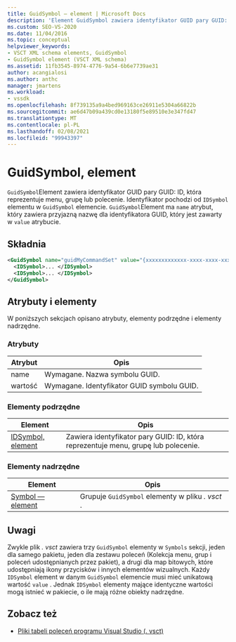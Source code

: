 ```yaml
---
title: GuidSymbol — element | Microsoft Docs
description: 'Element GuidSymbol zawiera identyfikator GUID pary GUID: ID, która reprezentuje menu, grupę lub polecenie.'
ms.custom: SEO-VS-2020
ms.date: 11/04/2016
ms.topic: conceptual
helpviewer_keywords:
- VSCT XML schema elements, GuidSymbol
- GuidSymbol element (VSCT XML schema)
ms.assetid: 11fb3545-8974-4776-9a54-6b6e7739ae31
author: acangialosi
ms.author: anthc
manager: jmartens
ms.workload:
- vssdk
ms.openlocfilehash: 8f739135a9a4bed969163ce26911e5304a66822b
ms.sourcegitcommit: ae6d47b09a439cd0e13180f5e89510e3e347fd47
ms.translationtype: MT
ms.contentlocale: pl-PL
ms.lasthandoff: 02/08/2021
ms.locfileid: "99943397"
---
```

# <a name="guidsymbol-element"></a>GuidSymbol, element
`GuidSymbol`Element zawiera identyfikator GUID pary GUID: ID, która reprezentuje menu, grupę lub polecenie. Identyfikator pochodzi od `IDSymbol` elementu w `GuidSymbol` elemencie. `GuidSymbol`Element ma `name` atrybut, który zawiera przyjazną nazwę dla identyfikatora GUID, który jest zawarty w `value` atrybucie.

## <a name="syntax"></a>Składnia

```xml
<GuidSymbol name="guidMyCommandSet" value="{xxxxxxxxxxxxx-xxxx-xxxx-xxxxxxxxxxxx}">
  <IDSymbol>... </IDSymbol>
  <IDSymbol>... </IDSymbol>
</GuidSymbol>
```

## <a name="attributes-and-elements"></a>Atrybuty i elementy
 W poniższych sekcjach opisano atrybuty, elementy podrzędne i elementy nadrzędne.

### <a name="attributes"></a>Atrybuty

|Atrybut|Opis|
|---------------|-----------------|
|name|Wymagane. Nazwa symbolu GUID.|
|wartość|Wymagane. Identyfikator GUID symbolu GUID.|

### <a name="child-elements"></a>Elementy podrzędne

|Element|Opis|
|-------------|-----------------|
|[IDSymbol, element](../extensibility/idsymbol-element.md)|Zawiera identyfikator pary GUID: ID, która reprezentuje menu, grupę lub polecenie.|

### <a name="parent-elements"></a>Elementy nadrzędne

|Element|Opis|
|-------------|-----------------|
|[Symbol — element](../extensibility/symbols-element.md)|Grupuje `GuidSymbol` elementy w pliku *. vsct* .|

## <a name="remarks"></a>Uwagi
 Zwykle plik *. vsct* zawiera trzy `GuidSymbol` elementy w `Symbols` sekcji, jeden dla samego pakietu, jeden dla zestawu poleceń (Kolekcja menu, grup i poleceń udostępnianych przez pakiet), a drugi dla map bitowych, które udostępniają ikony przycisków i innych elementów wizualnych. Każdy `IDSymbol` element w danym `GuidSymbol` elemencie musi mieć unikatową wartość `value` . Jednak `IDSymbol` elementy mające identyczne wartości mogą istnieć w pakiecie, o ile mają różne obiekty nadrzędne.

## <a name="see-also"></a>Zobacz też
- [Pliki tabeli poleceń programu Visual Studio (. vsct)](../extensibility/internals/visual-studio-command-table-dot-vsct-files.md)
